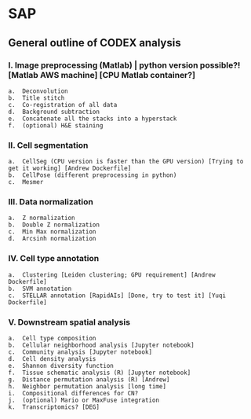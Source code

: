 # SAP


## General outline of CODEX analysis
### I.	Image preprocessing (Matlab) | python version possible?! [Matlab AWS machine] [CPU Matlab container?]
	a.	Deconvolution
	b.	Title stitch
	c.	Co-registration of all data
	d.	Background subtraction
	e.	Concatenate all the stacks into a hyperstack
	f.	(optional) H&E staining
### II.	Cell segmentation
	a.	CellSeg (CPU version is faster than the GPU version) [Trying to get it working] [Andrew Dockerfile]
	b.	CellPose (different preprocessing in python) 
	c.	Mesmer
### III.	Data normalization 
	a.	Z normalization
	b.	Double Z normalization
	c.	Min Max normalization
	d.	Arcsinh normalization
### IV.	Cell type annotation
	a.	Clustering [Leiden clustering; GPU requirement] [Andrew Dockerfile]
	b.	SVM annotation
	c.	STELLAR annotation [RapidAIs] [Done, try to test it] [Yuqi Dockerfile]
### V.	Downstream spatial analysis
	a.	Cell type composition
	b.	Cellular neighborhood analysis [Jupyter notebook]
	c.	Community analysis [Jupyter notebook]
	d.	Cell density analysis
	e.	Shannon diversity function
	f.	Tissue schematic analysis (R) [Jupyter notebook]
	g.	Distance permutation analysis (R) [Andrew]
	h.	Neighbor permutation analysis [long time]
	i.	Compositional differences for CN?
	j.	(optional) Mario or MaxFuse integration
	k.	Transcriptomics? [DEG]

